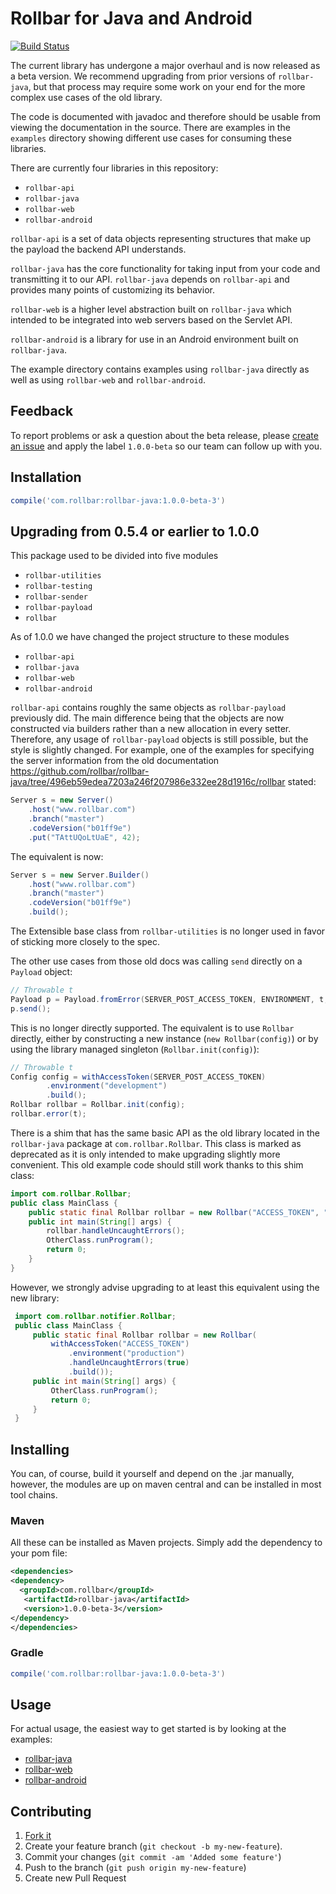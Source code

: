 # Rollbar for Java and Android

[![Build Status](https://travis-ci.org/rollbar/rollbar-java.svg?branch=master)](https://travis-ci.org/rollbar/rollbar-java)

The current library has undergone a major overhaul and is now released as a beta version.
We recommend upgrading from prior versions of `rollbar-java`, but that process may require some
work on your end for the more complex use cases of the old library.

The code is documented with javadoc and therefore should be usable from viewing
the documentation in the source. There are examples in the `examples` directory showing different
use cases for consuming these libraries.

There are currently four libraries in this repository:

* `rollbar-api`
* `rollbar-java`
* `rollbar-web`
* `rollbar-android`

`rollbar-api` is a set of data objects representing structures that make up the payload
the backend API understands.

`rollbar-java` has the core functionality for taking input from your code and transmitting
it to our API. `rollbar-java` depends on `rollbar-api` and provides many points of
customizing its behavior.

`rollbar-web` is a higher level abstraction built on `rollbar-java` which intended to be
integrated into web servers based on the Servlet API.

`rollbar-android` is a library for use in an Android environment built on `rollbar-java`.

The example directory contains examples using `rollbar-java` directly as well as using
`rollbar-web` and `rollbar-android`.

## Feedback

To report problems or ask a question about the beta release, please [create an issue](https://github.com/rollbar/rollbar-java/issues/new) and apply the label `1.0.0-beta` so our team can follow up with you.

## Installation

```groovy
compile('com.rollbar:rollbar-java:1.0.0-beta-3')
```

## Upgrading from 0.5.4 or earlier to 1.0.0

This package used to be divided into five modules

* `rollbar-utilities`
* `rollbar-testing`
* `rollbar-sender`
* `rollbar-payload`
* `rollbar`

As of 1.0.0 we have changed the project structure to these modules

* `rollbar-api`
* `rollbar-java`
* `rollbar-web`
* `rollbar-android`

`rollbar-api` contains roughly the same objects as `rollbar-payload` previously did. The main
difference being that the objects are now constructed via builders rather than a new allocation in
every setter. Therefore, any usage of `rollbar-payload` objects is still possible, but the style is
slightly changed. For example, one of the examples for specifying the server information from the
old documentation
https://github.com/rollbar/rollbar-java/tree/496eb59edea7203a246f207986e332ee28d1916c/rollbar
stated:

```java
Server s = new Server()
    .host("www.rollbar.com")
    .branch("master")
    .codeVersion("b01ff9e")
    .put("TAttUQoLtUaE", 42);
```

The equivalent is now:

```java
Server s = new Server.Builder()
    .host("www.rollbar.com")
    .branch("master")
    .codeVersion("b01ff9e")
    .build();
```

The Extensible base class from `rollbar-utilities` is no longer used in favor of sticking more
closely to the spec.

The other use cases from those old docs was calling `send` directly on a `Payload` object:

```java
// Throwable t
Payload p = Payload.fromError(SERVER_POST_ACCESS_TOKEN, ENVIRONMENT, t, null);
p.send();
```

This is no longer directly supported. The equivalent is to use `Rollbar` directly, either by
constructing a new instance (`new Rollbar(config)`) or by using the library managed singleton
(`Rollbar.init(config)`):

```java
// Throwable t
Config config = withAccessToken(SERVER_POST_ACCESS_TOKEN)
        .environment("development")
        .build();
Rollbar rollbar = Rollbar.init(config);
rollbar.error(t);
```

There is a shim that has the same basic API as the old library located in the `rollbar-java`
package at `com.rollbar.Rollbar`. This class is marked as deprecated as it is only intended to
make upgrading slightly more convenient. This old example code should still work thanks to this shim class:

```java
import com.rollbar.Rollbar;
public class MainClass {
    public static final Rollbar rollbar = new Rollbar("ACCESS_TOKEN", "production");
    public int main(String[] args) {
        rollbar.handleUncaughtErrors();
        OtherClass.runProgram();
        return 0;
    }
}
```

However, we strongly advise upgrading to at least this equivalent using the new library:

```java
 import com.rollbar.notifier.Rollbar;
 public class MainClass {
     public static final Rollbar rollbar = new Rollbar(
         withAccessToken("ACCESS_TOKEN")
             .environment("production")
             .handleUncaughtErrors(true)
             .build());
     public int main(String[] args) {
         OtherClass.runProgram();
         return 0;
     }
 }
```

## Installing

You can, of course, build it yourself and depend on the .jar manually,
however, the modules are up on maven central and can be installed in
most tool chains.

### Maven

All these can be installed as Maven projects. Simply add the
dependency to your pom file:

```xml
<dependencies>
<dependency>
  <groupId>com.rollbar</groupId>
   <artifactId>rollbar-java</artifactId>
   <version>1.0.0-beta-3</version>
</dependency>
</dependencies>
```

### Gradle

```groovy
compile('com.rollbar:rollbar-java:1.0.0-beta-3')
```

## Usage

For actual usage, the easiest way to get started is by looking at the examples:

- [rollbar-java](https://github.com/rollbar/rollbar-java/tree/master/examples/rollbar-java)
- [rollbar-web](https://github.com/rollbar/rollbar-java/tree/master/examples/rollbar-web)
- [rollbar-android](https://github.com/rollbar/rollbar-java/tree/master/examples/rollbar-android)

## Contributing

1. [Fork it](https://github.com/rollbar/rollbar-java)
2. Create your feature branch (```git checkout -b my-new-feature```).
3. Commit your changes (```git commit -am 'Added some feature'```)
4. Push to the branch (```git push origin my-new-feature```)
5. Create new Pull Request
